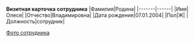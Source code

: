 **Визитная карточка сотрудника**
|Фамилия|Родина|
|-------|------|
|Имя|Олеся|
|Отчество|Владимировна|
|Дата рождения|07.01.2004|
|Пол|Ж|
|Должность|сотрудник|


[Фото сотрудника](https://funik.ru/wp-content/uploads/2018/10/17478da42271207e1d86.jpg)
